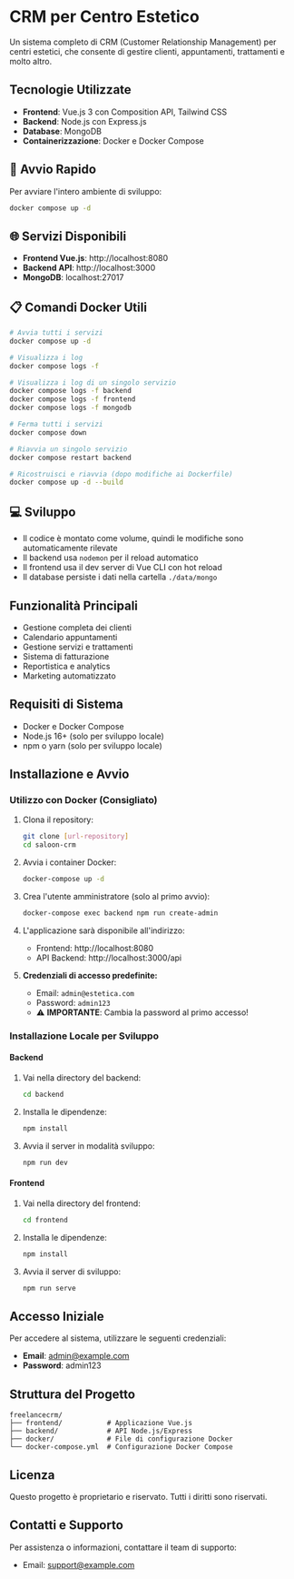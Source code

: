 # CRM per Centro Estetico

Un sistema completo di CRM (Customer Relationship Management) per centri estetici, che consente di gestire clienti, appuntamenti, trattamenti e molto altro.

## Tecnologie Utilizzate

- **Frontend**: Vue.js 3 con Composition API, Tailwind CSS
- **Backend**: Node.js con Express.js
- **Database**: MongoDB
- **Containerizzazione**: Docker e Docker Compose

## 🚀 Avvio Rapido

Per avviare l'intero ambiente di sviluppo:

```bash
docker compose up -d
```

## 🌐 Servizi Disponibili

- **Frontend Vue.js**: http://localhost:8080
- **Backend API**: http://localhost:3000  
- **MongoDB**: localhost:27017

## 📋 Comandi Docker Utili

```bash
# Avvia tutti i servizi
docker compose up -d

# Visualizza i log
docker compose logs -f

# Visualizza i log di un singolo servizio
docker compose logs -f backend
docker compose logs -f frontend
docker compose logs -f mongodb

# Ferma tutti i servizi
docker compose down

# Riavvia un singolo servizio
docker compose restart backend

# Ricostruisci e riavvia (dopo modifiche ai Dockerfile)
docker compose up -d --build
```

## 💻 Sviluppo

- Il codice è montato come volume, quindi le modifiche sono automaticamente rilevate
- Il backend usa `nodemon` per il reload automatico
- Il frontend usa il dev server di Vue CLI con hot reload
- Il database persiste i dati nella cartella `./data/mongo`

## Funzionalità Principali

- Gestione completa dei clienti
- Calendario appuntamenti
- Gestione servizi e trattamenti
- Sistema di fatturazione
- Reportistica e analytics
- Marketing automatizzato

## Requisiti di Sistema

- Docker e Docker Compose
- Node.js 16+ (solo per sviluppo locale)
- npm o yarn (solo per sviluppo locale)

## Installazione e Avvio

### Utilizzo con Docker (Consigliato)

1. Clona il repository:
   ```bash
   git clone [url-repository]
   cd saloon-crm
   ```

2. Avvia i container Docker:
   ```bash
   docker-compose up -d
   ```

3. Crea l'utente amministratore (solo al primo avvio):
   ```bash
   docker-compose exec backend npm run create-admin
   ```

4. L'applicazione sarà disponibile all'indirizzo:
   - Frontend: http://localhost:8080
   - API Backend: http://localhost:3000/api

5. **Credenziali di accesso predefinite:**
   - Email: `admin@estetica.com`
   - Password: `admin123`
   - ⚠️ **IMPORTANTE**: Cambia la password al primo accesso!

### Installazione Locale per Sviluppo

#### Backend

1. Vai nella directory del backend:
   ```bash
   cd backend
   ```

2. Installa le dipendenze:
   ```bash
   npm install
   ```

3. Avvia il server in modalità sviluppo:
   ```bash
   npm run dev
   ```

#### Frontend

1. Vai nella directory del frontend:
   ```bash
   cd frontend
   ```

2. Installa le dipendenze:
   ```bash
   npm install
   ```

3. Avvia il server di sviluppo:
   ```bash
   npm run serve
   ```

## Accesso Iniziale

Per accedere al sistema, utilizzare le seguenti credenziali:

- **Email**: admin@example.com
- **Password**: admin123

## Struttura del Progetto

```
freelancecrm/
├── frontend/           # Applicazione Vue.js
├── backend/            # API Node.js/Express
├── docker/             # File di configurazione Docker
└── docker-compose.yml  # Configurazione Docker Compose
```

## Licenza

Questo progetto è proprietario e riservato. Tutti i diritti sono riservati.

## Contatti e Supporto

Per assistenza o informazioni, contattare il team di supporto:
- Email: support@example.com
